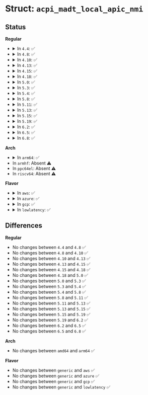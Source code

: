 # Struct: <code>acpi_madt_local_apic_nmi</code>

## Status
<b>Regular</b>
<ul>
<li>
<details>
<summary>In <code>4.4</code>: ✅</summary>

```c
struct acpi_madt_local_apic_nmi {
    struct acpi_subtable_header header;
    u8 processor_id;
    u16 inti_flags;
    u8 lint;
};
```
</details>
</li>
<li>
<details>
<summary>In <code>4.8</code>: ✅</summary>

```c
struct acpi_madt_local_apic_nmi {
    struct acpi_subtable_header header;
    u8 processor_id;
    u16 inti_flags;
    u8 lint;
};
```
</details>
</li>
<li>
<details>
<summary>In <code>4.10</code>: ✅</summary>

```c
struct acpi_madt_local_apic_nmi {
    struct acpi_subtable_header header;
    u8 processor_id;
    u16 inti_flags;
    u8 lint;
};
```
</details>
</li>
<li>
<details>
<summary>In <code>4.13</code>: ✅</summary>

```c
struct acpi_madt_local_apic_nmi {
    struct acpi_subtable_header header;
    u8 processor_id;
    u16 inti_flags;
    u8 lint;
};
```
</details>
</li>
<li>
<details>
<summary>In <code>4.15</code>: ✅</summary>

```c
struct acpi_madt_local_apic_nmi {
    struct acpi_subtable_header header;
    u8 processor_id;
    u16 inti_flags;
    u8 lint;
};
```
</details>
</li>
<li>
<details>
<summary>In <code>4.18</code>: ✅</summary>

```c
struct acpi_madt_local_apic_nmi {
    struct acpi_subtable_header header;
    u8 processor_id;
    u16 inti_flags;
    u8 lint;
};
```
</details>
</li>
<li>
<details>
<summary>In <code>5.0</code>: ✅</summary>

```c
struct acpi_madt_local_apic_nmi {
    struct acpi_subtable_header header;
    u8 processor_id;
    u16 inti_flags;
    u8 lint;
};
```
</details>
</li>
<li>
<details>
<summary>In <code>5.3</code>: ✅</summary>

```c
struct acpi_madt_local_apic_nmi {
    struct acpi_subtable_header header;
    u8 processor_id;
    u16 inti_flags;
    u8 lint;
};
```
</details>
</li>
<li>
<details>
<summary>In <code>5.4</code>: ✅</summary>

```c
struct acpi_madt_local_apic_nmi {
    struct acpi_subtable_header header;
    u8 processor_id;
    u16 inti_flags;
    u8 lint;
};
```
</details>
</li>
<li>
<details>
<summary>In <code>5.8</code>: ✅</summary>

```c
struct acpi_madt_local_apic_nmi {
    struct acpi_subtable_header header;
    u8 processor_id;
    u16 inti_flags;
    u8 lint;
};
```
</details>
</li>
<li>
<details>
<summary>In <code>5.11</code>: ✅</summary>

```c
struct acpi_madt_local_apic_nmi {
    struct acpi_subtable_header header;
    u8 processor_id;
    u16 inti_flags;
    u8 lint;
};
```
</details>
</li>
<li>
<details>
<summary>In <code>5.13</code>: ✅</summary>

```c
struct acpi_madt_local_apic_nmi {
    struct acpi_subtable_header header;
    u8 processor_id;
    u16 inti_flags;
    u8 lint;
};
```
</details>
</li>
<li>
<details>
<summary>In <code>5.15</code>: ✅</summary>

```c
struct acpi_madt_local_apic_nmi {
    struct acpi_subtable_header header;
    u8 processor_id;
    u16 inti_flags;
    u8 lint;
};
```
</details>
</li>
<li>
<details>
<summary>In <code>5.19</code>: ✅</summary>

```c
struct acpi_madt_local_apic_nmi {
    struct acpi_subtable_header header;
    u8 processor_id;
    u16 inti_flags;
    u8 lint;
};
```
</details>
</li>
<li>
<details>
<summary>In <code>6.2</code>: ✅</summary>

```c
struct acpi_madt_local_apic_nmi {
    struct acpi_subtable_header header;
    u8 processor_id;
    u16 inti_flags;
    u8 lint;
};
```
</details>
</li>
<li>
<details>
<summary>In <code>6.5</code>: ✅</summary>

```c
struct acpi_madt_local_apic_nmi {
    struct acpi_subtable_header header;
    u8 processor_id;
    u16 inti_flags;
    u8 lint;
};
```
</details>
</li>
<li>
<details>
<summary>In <code>6.8</code>: ✅</summary>

```c
struct acpi_madt_local_apic_nmi {
    struct acpi_subtable_header header;
    u8 processor_id;
    u16 inti_flags;
    u8 lint;
};
```
</details>
</li>
</ul>
<b>Arch</b>
<ul>
<li>
<details>
<summary>In <code>arm64</code>: ✅</summary>

```c
struct acpi_madt_local_apic_nmi {
    struct acpi_subtable_header header;
    u8 processor_id;
    u16 inti_flags;
    u8 lint;
};
```
</details>
</li>
<li>
In <code>armhf</code>: Absent ⚠️
</li>
<li>
In <code>ppc64el</code>: Absent ⚠️
</li>
<li>
In <code>riscv64</code>: Absent ⚠️
</li>
</ul>
<b>Flavor</b>
<ul>
<li>
<details>
<summary>In <code>aws</code>: ✅</summary>

```c
struct acpi_madt_local_apic_nmi {
    struct acpi_subtable_header header;
    u8 processor_id;
    u16 inti_flags;
    u8 lint;
};
```
</details>
</li>
<li>
<details>
<summary>In <code>azure</code>: ✅</summary>

```c
struct acpi_madt_local_apic_nmi {
    struct acpi_subtable_header header;
    u8 processor_id;
    u16 inti_flags;
    u8 lint;
};
```
</details>
</li>
<li>
<details>
<summary>In <code>gcp</code>: ✅</summary>

```c
struct acpi_madt_local_apic_nmi {
    struct acpi_subtable_header header;
    u8 processor_id;
    u16 inti_flags;
    u8 lint;
};
```
</details>
</li>
<li>
<details>
<summary>In <code>lowlatency</code>: ✅</summary>

```c
struct acpi_madt_local_apic_nmi {
    struct acpi_subtable_header header;
    u8 processor_id;
    u16 inti_flags;
    u8 lint;
};
```
</details>
</li>
</ul>

## Differences
<b>Regular</b>
<ul>
<li>
No changes between <code>4.4</code> and <code>4.8</code> ✅
</li>
<li>
No changes between <code>4.8</code> and <code>4.10</code> ✅
</li>
<li>
No changes between <code>4.10</code> and <code>4.13</code> ✅
</li>
<li>
No changes between <code>4.13</code> and <code>4.15</code> ✅
</li>
<li>
No changes between <code>4.15</code> and <code>4.18</code> ✅
</li>
<li>
No changes between <code>4.18</code> and <code>5.0</code> ✅
</li>
<li>
No changes between <code>5.0</code> and <code>5.3</code> ✅
</li>
<li>
No changes between <code>5.3</code> and <code>5.4</code> ✅
</li>
<li>
No changes between <code>5.4</code> and <code>5.8</code> ✅
</li>
<li>
No changes between <code>5.8</code> and <code>5.11</code> ✅
</li>
<li>
No changes between <code>5.11</code> and <code>5.13</code> ✅
</li>
<li>
No changes between <code>5.13</code> and <code>5.15</code> ✅
</li>
<li>
No changes between <code>5.15</code> and <code>5.19</code> ✅
</li>
<li>
No changes between <code>5.19</code> and <code>6.2</code> ✅
</li>
<li>
No changes between <code>6.2</code> and <code>6.5</code> ✅
</li>
<li>
No changes between <code>6.5</code> and <code>6.8</code> ✅
</li>
</ul>
<b>Arch</b>
<ul>
<li>
No changes between <code>amd64</code> and <code>arm64</code> ✅
</li>
</ul>
<b>Flavor</b>
<ul>
<li>
No changes between <code>generic</code> and <code>aws</code> ✅
</li>
<li>
No changes between <code>generic</code> and <code>azure</code> ✅
</li>
<li>
No changes between <code>generic</code> and <code>gcp</code> ✅
</li>
<li>
No changes between <code>generic</code> and <code>lowlatency</code> ✅
</li>
</ul>
